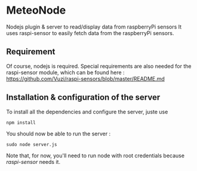 # MeteoNode
Nodejs plugin & server to read/display data from raspberryPi sensors
It uses raspi-sensor to easily fetch data from the raspberryPi sensors.

## Requirement
Of course, nodejs is required. Special requirements are also needed for the raspi-sensor module, which can be found here : https://github.com/Vuzi/raspi-sensors/blob/master/README.md

## Installation & configuration of the server
To install all the dependencies and configure the server, juste use 
````
npm install
````

You should now be able to run the server :
````
sudo node server.js
````
Note that, for now, you'll need to run node with root credentials because *raspi-sensor* needs it.
